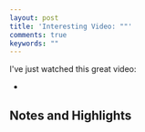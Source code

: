 ```yaml
---
layout: post
title: 'Interesting Video: ""'
comments: true
keywords: ""
---
```


I've just watched this great video:

- []()

## Notes and Highlights



